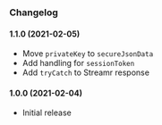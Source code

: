 ### Changelog

#### 1.1.0 (2021-02-05)
* Move `privateKey` to `secureJsonData`
* Add handling for `sessionToken`
* Add `tryCatch` to Streamr response

#### 1.0.0 (2021-02-04)
* Initial release
